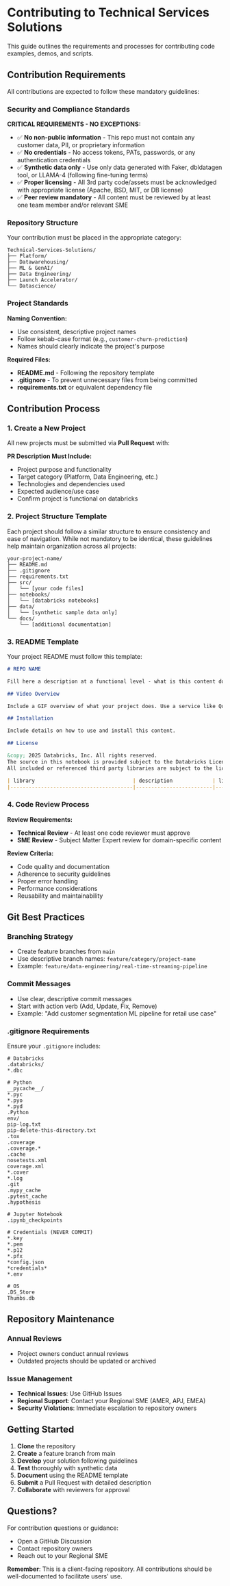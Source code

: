 # Contributing to Technical Services Solutions

This guide outlines the requirements and processes for contributing code examples, demos, and scripts.

## Contribution Requirements

All contributions are expected to follow these mandatory guidelines:

### Security and Compliance Standards

**CRITICAL REQUIREMENTS - NO EXCEPTIONS:**

- ✅ **No non-public information** - This repo must not contain any customer data, PII, or proprietary information
- ✅ **No credentials** - No access tokens, PATs, passwords, or any authentication credentials
- ✅ **Synthetic data only** - Use only data generated with Faker, dbldatagen tool, or LLAMA-4 (following fine-tuning terms)
- ✅ **Proper licensing** - All 3rd party code/assets must be acknowledged with appropriate license (Apache, BSD, MIT, or DB license)
- ✅ **Peer review mandatory** - All content must be reviewed by at least one team member and/or relevant SME

### Repository Structure

Your contribution must be placed in the appropriate category:

```
Technical-Services-Solutions/
├── Platform/
├── Datawarehousing/
├── ML & GenAI/
├── Data Engineering/
├── Launch Accelerator/
└── Datascience/
```

### Project Standards

**Naming Convention:**
- Use consistent, descriptive project names
- Follow kebab-case format (e.g., `customer-churn-prediction`)
- Names should clearly indicate the project's purpose

**Required Files:**
- **README.md** - Following the repository template
- **.gitignore** - To prevent unnecessary files from being committed
- **requirements.txt** or equivalent dependency file

## Contribution Process

### 1. Create a New Project

All new projects must be submitted via **Pull Request** with:

**PR Description Must Include:**
- Project purpose and functionality
- Target category (Platform, Data Engineering, etc.)
- Technologies and dependencies used
- Expected audience/use case
- Confirm project is functional on databricks

### 2. Project Structure Template

Each project should follow a similar structure to ensure consistency and ease of navigation. While not mandatory to be identical, these guidelines help maintain organization across all projects:

```
your-project-name/
├── README.md
├── .gitignore
├── requirements.txt
├── src/
│   └── [your code files]
├── notebooks/
│   └── [databricks notebooks]
├── data/
│   └── [synthetic sample data only]
└── docs/
    └── [additional documentation]
```

### 3. README Template

Your project README must follow this template:

```markdown
# REPO NAME

Fill here a description at a functional level - what is this content doing

## Video Overview

Include a GIF overview of what your project does. Use a service like Quicktime, Zoom or Loom to create the video, then convert to a GIF.

## Installation

Include details on how to use and install this content. 

## License

&copy; 2025 Databricks, Inc. All rights reserved.
The source in this notebook is provided subject to the Databricks License [https://databricks.com/db-license-source].
All included or referenced third party libraries are subject to the licenses set forth below.

| library                                | description             | license    | source                                              |
|----------------------------------------|-------------------------|------------|-----------------------------------------------------|
```

### 4. Code Review Process

**Review Requirements:**
- **Technical Review** - At least one code reviewer must approve
- **SME Review** - Subject Matter Expert review for domain-specific content

**Review Criteria:**
- Code quality and documentation
- Adherence to security guidelines
- Proper error handling
- Performance considerations
- Reusability and maintainability

## Git Best Practices

### Branching Strategy
- Create feature branches from `main`
- Use descriptive branch names: `feature/category/project-name`
- Example: `feature/data-engineering/real-time-streaming-pipeline`

### Commit Messages
- Use clear, descriptive commit messages
- Start with action verb (Add, Update, Fix, Remove)
- Example: "Add customer segmentation ML pipeline for retail use case"

### .gitignore Requirements
Ensure your `.gitignore` includes:

```
# Databricks
.databricks/
*.dbc

# Python
__pycache__/
*.pyc
*.pyo
*.pyd
.Python
env/
pip-log.txt
pip-delete-this-directory.txt
.tox
.coverage
.coverage.*
.cache
nosetests.xml
coverage.xml
*.cover
*.log
.git
.mypy_cache
.pytest_cache
.hypothesis

# Jupyter Notebook
.ipynb_checkpoints

# Credentials (NEVER COMMIT)
*.key
*.pem
*.p12
*.pfx
*config.json
*credentials*
*.env

# OS
.DS_Store
Thumbs.db
```

## Repository Maintenance

### Annual Reviews
- Project owners conduct annual reviews
- Outdated projects should be updated or archived

### Issue Management
- **Technical Issues**: Use GitHub Issues
- **Regional Support**: Contact your Regional SME (AMER, APJ, EMEA)
- **Security Violations**: Immediate escalation to repository owners

## Getting Started

1. **Clone** the repository
2. **Create** a feature branch from main
3. **Develop** your solution following guidelines
4. **Test** thoroughly with synthetic data
5. **Document** using the README template
6. **Submit** a Pull Request with detailed description
7. **Collaborate** with reviewers for approval

## Questions?

For contribution questions or guidance:
- Open a GitHub Discussion
- Contact repository owners
- Reach out to your Regional SME

**Remember**: This is a client-facing repository. All contributions should be well-documented to facilitate users' use.
